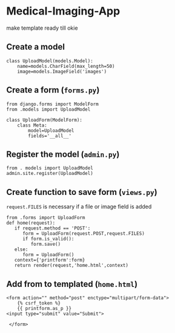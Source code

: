 # Medical-Imaging-App
make template ready till okie

## Create a model
```
class UploadModel(models.Model):
	name=models.CharField(max_length=50)
	image=models.ImageField('images')
```
## Create a form (`forms.py`)
```
from django.forms import ModelForm
from .models import UploadModel

class UploadForm(ModelForm):
	class Meta:
		model=UploadModel
		fields='__all__'
```
## Register the model (`admin.py`)
```
from . models import UploadModel
admin.site.register(UploadModel)
```
## Create function to save form (`views.py`)
`request.FILES` is necessary if a file or image field is added
```
from .forms import UploadForm
def home(request):
   if request.method == 'POST':
      form = UploadForm(request.POST,request.FILES)
      if form.is_valid():
         form.save()
   else:
      form = UploadForm()
   context={'printform':form}
   return render(request,'home.html',context)
```
## Add from to templated (`home.html`)
```
<form action="" method="post" enctype="multipart/form-data"> 
    {% csrf_token %}
    {{ printform.as_p }}
<input type="submit" value="Submit">

 </form>
```
